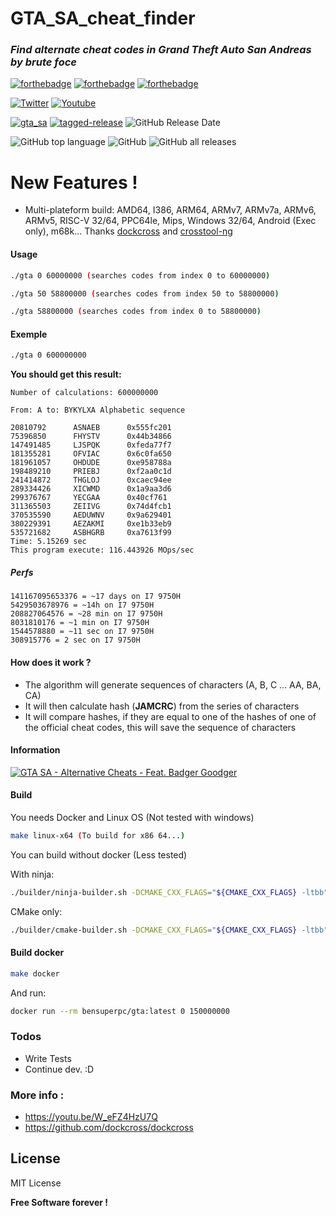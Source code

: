 

# GTA_SA_cheat_finder

### _Find alternate cheat codes in Grand Theft Auto San Andreas by brute foce_
 [![forthebadge](https://forthebadge.com/images/badges/built-with-love.svg)](https://forthebadge.com) [![forthebadge](https://forthebadge.com/images/badges/powered-by-jeffs-keyboard.svg)](https://forthebadge.com) [![forthebadge](https://forthebadge.com/images/badges/contains-cat-gifs.svg)](https://forthebadge.com)
 
 [![Twitter](https://img.shields.io/twitter/follow/Bensuperpc?style=social)](https://img.shields.io/twitter/follow/Bensuperpc?style=social) [![Youtube](https://img.shields.io/youtube/channel/subscribers/UCJsQFFL7QW4LSX9eskq-9Yg?style=social)](https://img.shields.io/youtube/channel/subscribers/UCJsQFFL7QW4LSX9eskq-9Yg?style=social) 

[![gta_sa](https://github.com/bensuperpc/GTA_SA_cheat_finder/actions/workflows/main.yml/badge.svg)](https://github.com/bensuperpc/GTA_SA_cheat_finder/actions/workflows/main.yml) [![tagged-release](https://github.com/bensuperpc/GTA_SA_cheat_finder/actions/workflows/release.yml/badge.svg)](https://github.com/bensuperpc/GTA_SA_cheat_finder/actions/workflows/release.yml) ![GitHub Release Date](https://img.shields.io/github/release-date/bensuperpc/GTA_SA_cheat_finder)

![GitHub top language](https://img.shields.io/github/languages/top/bensuperpc/GTA_SA_cheat_finder) ![GitHub](https://img.shields.io/github/license/bensuperpc/GTA_SA_cheat_finder) ![GitHub all releases](https://img.shields.io/github/downloads/bensuperpc/GTA_SA_cheat_finder/total)


# New Features !

  - Multi-plateform build: AMD64, I386, ARM64, ARMv7, ARMv7a, ARMv6, ARMv5, RISC-V 32/64, PPC64le, Mips, Windows 32/64, Android (Exec only), m68k... Thanks [dockcross](https://github.com/dockcross/dockcross) and [crosstool-ng](https://github.com/crosstool-ng/crosstool-ng)

#### Usage

```sh
./gta 0 60000000 (searches codes from index 0 to 60000000)
```

```sh
./gta 50 58800000 (searches codes from index 50 to 58800000)
```

```sh
./gta 58800000 (searches codes from index 0 to 58800000)
```

#### Exemple
```sh
./gta 0 600000000
```
**You should get this result:**
```
Number of calculations: 600000000

From: A to: BYKYLXA Alphabetic sequence

20810792      ASNAEB      0x555fc201    
75396850      FHYSTV      0x44b34866    
147491485     LJSPQK      0xfeda77f7    
181355281     OFVIAC      0x6c0fa650    
181961057     OHDUDE      0xe958788a    
198489210     PRIEBJ      0xf2aa0c1d    
241414872     THGLOJ      0xcaec94ee    
289334426     XICWMD      0x1a9aa3d6    
299376767     YECGAA      0x40cf761     
311365503     ZEIIVG      0x74d4fcb1    
370535590     AEDUWNV     0x9a629401    
380229391     AEZAKMI     0xe1b33eb9    
535721682     ASBHGRB     0xa7613f99    
Time: 5.15269 sec
This program execute: 116.443926 MOps/sec
```

##### Perfs
```
141167095653376 = ~17 days on I7 9750H
5429503678976 = ~14h on I7 9750H
208827064576 = ~28 min on I7 9750H
8031810176 = ~1 min on I7 9750H
1544578880 = ~11 sec on I7 9750H
308915776 = 2 sec on I7 9750H
```

#### How does it work ?
- The algorithm will generate sequences of characters (A, B, C ... AA, BA, CA)
- It will then calculate hash (**JAMCRC**) from the series of characters
- It will compare hashes, if they are equal to one of the hashes of one of the official cheat codes, this will save the sequence of characters

#### Information

[![GTA SA - Alternative Cheats - Feat. Badger Goodger](https://yt-embed.herokuapp.com/embed?v=W_eFZ4HzU7Q)](https://youtu.be/W_eFZ4HzU7Q "GTA SA - Alternative Cheats - Feat. Badger Goodger")


#### Build
You needs Docker and Linux OS (Not tested with windows)

```sh
make linux-x64 (To build for x86 64...)
```

You can build without docker (Less tested)

With ninja:
```sh
./builder/ninja-builder.sh -DCMAKE_CXX_FLAGS="${CMAKE_CXX_FLAGS} -ltbb"
```

CMake only:
```sh
./builder/cmake-builder.sh -DCMAKE_CXX_FLAGS="${CMAKE_CXX_FLAGS} -ltbb"
```


#### Build docker
```sh
make docker
```
And run:

```sh
docker run --rm bensuperpc/gta:latest 0 150000000
```

### Todos

 - Write Tests
 - Continue dev. :D

### More info : 
- https://youtu.be/W_eFZ4HzU7Q
- https://github.com/dockcross/dockcross

License
----

MIT License


**Free Software forever !**
